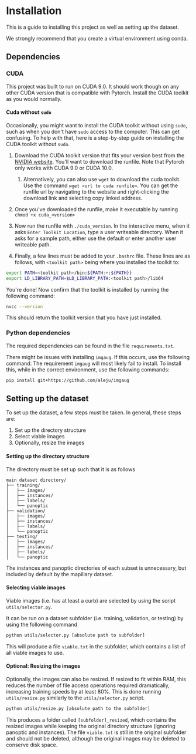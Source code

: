 # Installation
This is a guide to installing this project as well as setting up the dataset.

We strongly recommend that you create a virtual environment using conda.

## Dependencies
### CUDA
This project was built to run on CUDA 9.0. It should work though on any other CUDA version that is compatible with Pytorch.
Install the CUDA toolkit as you would normally.

#### Cuda without `sudo`
Occasionally, you might want to install the CUDA toolkit without using `sudo`, such as when you don't have `sudo` access to the computer.
This can get confusing. To help with that, here is a step-by-step guide on installing the CUDA toolkit without `sudo`.

1. Download the CUDA toolkit version that fits your version best from the [NVIDIA website](https://www.developer.nvidia.com/cuda-downloads).
You'll want to download the runfile.
Note that Pytorch only works with CUDA 9.0 or CUDA 10.0.
    
    1. Alternatively, you can also use `wget` to download the cuda toolkit.
    Use the command `wget <url to cuda runfile>`.
    You can get the runfile url by navigating to the website and right-clicking the download link and selecting copy linked address.

2. Once you've downloaded the runfile, make it executable by running `chmod +x cuda_<version>`

3. Now run the runfile with `./cuda_version`. 
In the interactive menu, when it asks `Enter Toolkit Location`, type a user writeable directory.
When it asks for a sample path, either use the default or enter another user writeable path.

4. Finally, a few lines must be added to your `.bashrc` file.
These lines are as follows, with `<toolkit path>` being where you installed the toolkit to:

```bash
export PATH=<toolkit path>/bin:${PATH:+:${PATH}}
export LD_LIBRARY_PATH=$LD_LIBRARY_PATH:<toolkit path>/lib64
```

You're done! Now confirm that the toolkit is installed by running the following command:
```bash
nvcc --version
```
This should return the toolkit version that you have just installed.

### Python dependencies
The required dependencies can be found in the file `requirements.txt`.

There might be issues with installing `imgaug`.
If this occurs, use the following command:
The requirement `imgaug` will most likely fail to install. To install this, while in the correct environment, use the following commands:
```bash
pip install git+https://github.com/aleju/imgaug
```

## Setting up the dataset
To set up the dataset, a few steps must be taken.
In general, these steps are:
1. Set up the directory structure
2. Select viable images
3. Optionally, resize the images

#### Setting up the directory structure
The directory must be set up such that it is as follows
```
main dataset directory/
├── training/
│   ├── images/
│   ├── instances/
│   ├── labels/
│   └── panoptic
├── validation/
│   ├── images/
│   ├── instances/
│   ├── labels/
│   └── panoptic
├── testing/
│   ├── images/
│   ├── instances/
│   ├── labels/
│   └── panoptic
```
The instances and panoptic directories of each subset is unnecessary, but included by default by the mapillary dataset.

#### Selecting viable images
Viable images (i.e. has at least a curb) are selected by using the script `utils/selector.py`.

It can be run on a dataset subfolder (i.e. training, validation, or testing) by using the following command
```bash
python utils/selector.py [absolute path to subfolder]
```
This will produce a file `viable.txt` in the subfolder, which contains a list of all viable images to use.

#### Optional: Resizing the images
Optionally, the images can also be resized.
If resized to fit within RAM, this reduces the number of file access operations required dramatically, increasing training speeds by at least 80%.
This is done running `utils/resize.py` similarly to the `utils/selector.py` script.
```bash
python utils/resize.py [absolute path to the subfolder]
``` 
This produces a folder called `[subfolder]_resized`, which contains the resized images while keeping the original directory structure (ignoring panoptic and instances).
The file `viable.txt` is still in the original subfolder and should not be deleted, although the original images may be deleted to conserve disk space.


